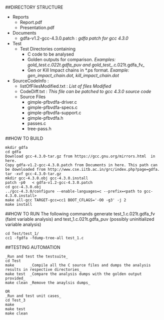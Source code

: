 ##DIRECTORY STRUCTURE

* Reports
  * Report.pdf                
  * Presentation.pdf
* Documents
  * gdfa-v1.2-gcc-4.3.0.patch : _gdfa patch for gcc 4.3.0_ 
* Test
  * Test Directories containing 
    * C code to be analysed
    * Golden outputs for comparison. _Examples: gold_test_*.c.022t.gdfa_puv and gold_test_*.c.021t.gdfa_fv_
    * Gen or Kill Impact chains in *.ps format. _Example: gen_impact_chain.dot, kill_impact_chain.dot_
* SourceCodeInfo : 
  * listOfFilesModified.txt : _List of files Modified_ 
  * CodeDiff.txt : _This file can be patched to gcc 4.3.0 source code_ 
  * Source Files
    * gimple-pfbvdfa-driver.c
    * gimple-pfbvdfa-specs.c
    * gimple-pfbvdfa-support.c
    * gimple-pfbvdfa.h
    * passes.c
    * tree-pass.h

##HOW TO BUILD
```
mkdir gdfa
cd gdfa
Download gcc-4.3.0-tar.gz from https://gcc.gnu.org/mirrors.html  in here.
Copy gdfa-v1.2-gcc-4.3.0.patch from Documents in here. This path can be downloaded from http://www.cse.iitb.ac.in/grc/index.php?page=gdfa.
tar -xvf gcc-4.3.0-tar.gz
mkdir gcc-4.3.0.obj gcc-4.3.0.install
patch -p0   < gdfa-v1.2-gcc-4.3.0.patch
cd gcc-4.3.0.obj
../gcc-4.3.0/configure --enable-languages=c --prefix=<path to gcc-4.3.0.install>
make all-gcc TARGET-gcc=cc1 BOOT_CFLAGS='-O0 -g3' -j 2
make install
```

##HOW TO RUN
The following commands generate test_1.c.021t.gdfa_fv (faint variable analysis) and 
test_1.c.021t.gdfa_puv (possibly uninitialized variable analysis)

```
cd Test/test_1/
cc1 -fgdfa -fdump-tree-all test_1.c 
```

##TESTING AUTOMATION

```
_Run and test the testsuite_
cd Test
make       _Compile all the C source files and dumps the analysis results in respective directories_
make test  _Compare the analysis dumps with the golden output provided_
make clean _Remove the anaylsis dumps_

OR
_Run and test unit cases_
cd Test_3
make 
make test
make clean

```
